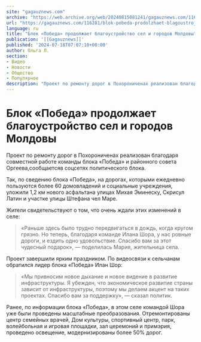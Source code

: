 ```yaml
---
site: "gagauznews.com"
archive: "https://web.archive.org/web/20240815081241/gagauznews.com/116281/blok-pobeda-prodolzhaet-blagoustrojstvo-sel-i-gorodov-moldovy.html"
url: "https://gagauznews.com/116281/blok-pobeda-prodolzhaet-blagoustrojstvo-sel-i-gorodov-moldovy.html"
language: ru
title: "Блок «Победа» продолжает благоустройство сел и городов Молдовы"
publication: '[[Gagauznews]]'
published: '2024-07-18T07:07:10+00:00'
author: Ольга Л.
section:
- Видео
- Новости
- Общество
- Популярное
description: "Проект по ремонту дорог в Похорониченах реализован благодаря совместной работе команды блока «Победа» и районного совета Оргеева, сообщается в соцсетях политического блока. Так, по сведению блока «Победа», на дорогах, которыми ежедневно пользуются более 60 домовладений и социальные учреждения, уложили 1,2 км нового асфальтана улицах Михая Эминеску, Скрисул Латин и участке улицы Штефана чел Маре. Жители свидетельствуют о том, что очень ждали этих изменений в селе: «Раньше здесь было трудно передвигаться в дождь, когда кругом грязно. Но теперь, благодаря команде Илана Шора, у нас ровные дороги, и ездить одно удовольствие. Спасибо вам за этот чудесный подарок», — поделилась Мария, жительница села. […]"
---
```


# Блок «Победа» продолжает благоустройство сел и городов Молдовы

Проект по ремонту дорог в Похорониченах реализован благодаря совместной работе команды блока «Победа» и районного совета Оргеева,сообщаетсяв соцсетях политического блока.

Так, по сведению блока «Победа», на дорогах, которыми ежедневно пользуются более 60 домовладений и социальные учреждения, уложили 1,2 км нового асфальтана улицах Михая Эминеску, Скрисул Латин и участке улицы Штефана чел Маре.

Жители свидетельствуют о том, что очень ждали этих изменений в селе:

> «Раньше здесь было трудно передвигаться в дождь, когда кругом грязно. Но теперь, благодаря команде Илана Шора, у нас ровные дороги, и ездить одно удовольствие. Спасибо вам за этот чудесный подарок», — поделилась Мария, жительница села.

Проект завершили ярким праздником. По видеосвязи к сельчанам обратился лидер блока «Победа» Илан Шор:

> «Мы привносим новое дыхание и новое видение в развитие инфраструктуры. Я убежден, что экономическое развитие страны зависит от инфраструктуры, поэтому мы делаем акцент на таких проектах. Спасибо вам за поддержку», — сказал политик.

Ранее, по информации блока «Победа», в этом селе командой Шора уже были проведены масштабные преобразования. Отремонтированы центр семейных врачей, Дом культуры, спортивный центр, парк, волейбольная и игровая площадки, зал церемоний и примэрия, проведено освещение, модернизированы более 50% дорог.